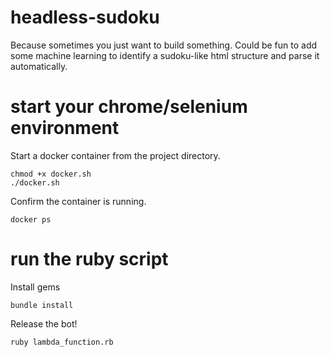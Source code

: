 # headless-sudoku

Because sometimes you just want to build something. Could be fun to add some machine learning to identify a sudoku-like html structure and parse it automatically.

# start your chrome/selenium environment

Start a docker container from the project directory.
```
chmod +x docker.sh
./docker.sh
```

Confirm the container is running.
```
docker ps
```

# run the ruby script

Install gems
```
bundle install
```

Release the bot!
```
ruby lambda_function.rb
```
